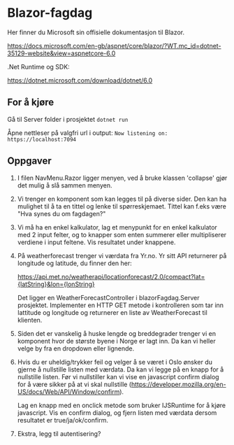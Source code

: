 # Blazor-fagdag

Her finner du Microsoft sin offisielle dokumentasjon til Blazor.

<https://docs.microsoft.com/en-gb/aspnet/core/blazor/?WT.mc_id=dotnet-35129-website&view=aspnetcore-6.0>

.Net Runtime og SDK:

<https://dotnet.microsoft.com/download/dotnet/6.0>

## For å kjøre

Gå til Server folder i prosjektet
`dotnet run`

Åpne nettleser på valgfri url i output:
`Now listening on: https://localhost:7094`

## Oppgaver

1. I filen NavMenu.Razor ligger menyen, ved å bruke klassen 'collapse' gjør det mulig å slå sammen menyen.
2. Vi trenger en komponent som kan legges til på diverse sider. Den kan ha mulighet til å ta en tittel og lenke til spørreskjemaet. Tittel kan f.eks være "Hva synes du om fagdagen?"
3. Vi må ha en enkel kalkulator, lag et menypunkt for en enkel kalkulator med 2 input felter, og to knapper som enten summerer eller multipliserer verdiene i input feltene. Vis resultatet under knappene.
4. På weatherforecast trenger vi værdata fra Yr.no.
   Yr sitt API returnerer på longitude og latitude, du finner den her:

   <https://api.met.no/weatherapi/locationforecast/2.0/compact?lat={latString}&lon={lonString}>

   Det ligger en WeatherForecastController i blazorFagdag.Server prosjektet. Implementer en HTTP GET metode i kontrolleren som tar inn lattitude og longitude og returnerer en liste av WeatherForecast til klienten.

5. Siden det er vanskelig å huske lengde og breddegrader trenger vi en komponent hvor de største byene i Norge er lagt inn. Da kan vi heller velge by fra en dropdown eller lignende.
6. Hvis du er uheldig/trykker feil og velger å se været i Oslo ønsker du gjerne å nullstille listen med værdata. Da kan vi legge på en knapp for å nullstille listen. Før vi nullstiller kan vi vise en javascript confirm dialog for å være sikker på at vi skal nullstille (<https://developer.mozilla.org/en-US/docs/Web/API/Window/confirm>).

   Lag en knapp med en onclick metode som bruker IJSRuntime for å kjøre javascript. Vis en confirm dialog, og fjern listen med værdata dersom resultatet er true/ja/ok/confirm.

7. Ekstra, legg til autentisering?
